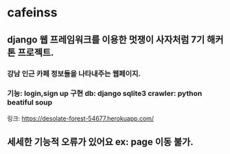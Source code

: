 # cafeinss

## django 웹 프레임워크를 이용한 멋쟁이 사자처럼 7기 해커톤 프로젝트.

### 강남 인근 카페 정보들을 나타내주는 웹페이지.

### 기능: login,sign up 구현 db: django sqlite3 crawler: python beatiful soup

링크: https://desolate-forest-54677.herokuapp.com/

## 세세한 기능적 오류가 있어요 ex: page 이동 불가.
